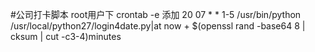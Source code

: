#公司打卡脚本
root用户下
crontab -e 添加
20 07 * * 1-5 /usr/bin/python /usr/local/python27/login4date.py|at now + $(openssl rand -base64 8 | cksum | cut -c3-4)minutes
